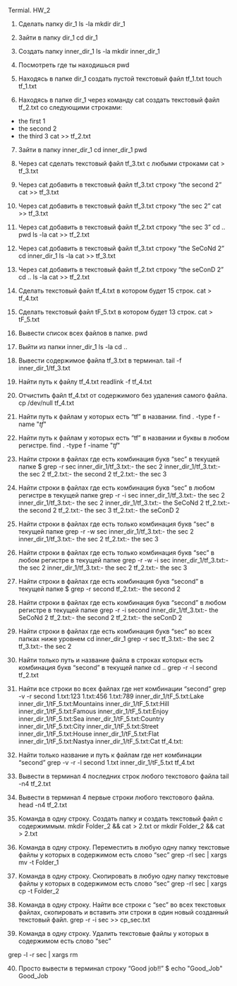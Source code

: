 Termial. HW_2

1. Сделать папку dir_1
ls -la
mkdir dir_1

2. Зайти в папку dir_1
cd dir_1

3. Создать папку inner_dir_1
ls -la
mkdir inner_dir_1

4. Посмотреть где ты находишься
pwd

5. Находясь в папке dir_1 создать пустой текстовый файл tf_1.txt
touch tf_1.txt

6. Находясь в папке dir_1 через команду cat создать текстовый файл tf_2.txt со следующими строками:
- the first 1
- the second 2
- the third 3
cat >> tf_2.txt

7. Зайти в папку inner_dir_1
cd inner_dir_1
pwd

 8. Через cat сделать текстовый файл tf_3.txt  c любыми строками
cat > tf_3.txt

 9. Через cat добавить в текстовый файл tf_3.txt строку “the second 2”
cat >> tf_3.txt

10. Через cat добавить в текстовый файл tf_3.txt строку “the sec 2”
cat >> tf_3.txt

 11. Через cat добавить в текстовый файл tf_2.txt строку “the sec 3”
cd ..
pwd
ls -la
cat >> tf_2.txt

 12. Через cat добавить в текстовый файл tf_3.txt строку “the SeCoNd 2”
cd inner_dir_1
ls -la
cat >> tf_3.txt

13. Через cat добавить в текстовый файл tf_2.txt строку “the seConD 2”
cd ..
ls -la
cat >> tf_2.txt

14. Сделать текстовый файл tf_4.txt в котором будет 15 строк.
cat > tf_4.txt

15. Сделать текстовый файл tF_5.txt в котором будет 13 строк.
cat > tF_5.txt

16. Вывести список всех файлов в папке.
pwd

17. Выйти из папки inner_dir_1
ls -la
cd ..

18. Вывести содержимое файла tf_3.txt в терминал.
tail -f inner_dir_1/tf_3.txt

19. Найти путь к файлу tf_4.txt
readlink -f tf_4.txt

20. Отчистить файл tf_4.txt от содержимого без удаления самого файла.
cp /dev/null tf_4.txt

21. Найти путь к файлам у которых есть  “tf” в названии.
find . -type f -name "*tf*"

22. Найти путь к файлам у которых есть  “tf” в названии и буквы в любом регистре.
find . -type f -iname "*tf*"

23. Найти строки в файлах где есть комбинация букв “sec” в текущей папке
$ grep -r sec
inner_dir_1/tf_3.txt:- the sec 2
inner_dir_1/tf_3.txt:- the sec 2
tf_2.txt:- the second 2
tf_2.txt:- the sec 3

24. Найти строки в файлах где есть комбинация букв “sec” в любом регистре в текущей папке
grep -r -i sec
inner_dir_1/tf_3.txt:- the sec 2
inner_dir_1/tf_3.txt:- the sec 2
inner_dir_1/tf_3.txt:- the SeCoNd 2
tf_2.txt:- the second 2
tf_2.txt:- the sec 3
tf_2.txt:- the seConD 2

25. Найти строки в файлах где есть только комбинация букв “sec” в текущей папке
grep -r -w sec
inner_dir_1/tf_3.txt:- the sec 2
inner_dir_1/tf_3.txt:- the sec 2
tf_2.txt:- the sec 3

26. Найти строки в файлах где есть только комбинация букв “sec” в любом регистре в текущей папке
grep -r -w -i sec
inner_dir_1/tf_3.txt:- the sec 2
inner_dir_1/tf_3.txt:- the sec 2
tf_2.txt:- the sec 3

27. Найти строки в файлах где есть комбинация букв “second” в текущей папке
$ grep -r second
tf_2.txt:- the second 2

28. Найти строки в файлах где есть комбинация букв “second” в любом регистре в текущей папке
grep -r -i second
inner_dir_1/tf_3.txt:- the SeCoNd 2
tf_2.txt:- the second 2
tf_2.txt:- the seConD 2

29. Найти строки в файлах где есть комбинация букв “sec” во всех папках ниже уровнем
cd inner_dir_1
grep -r sec
tf_3.txt:- the sec 2
tf_3.txt:- the sec 2

30. Найти только путь и название файла в строках которых есть комбинация букв “second” в текущей папке
cd ..
grep -r -l second
tf_2.txt

31. Найти все строки во всех файлах где нет комбинации “second”
grep -v  -r second
1.txt:123
1.txt:456
1.txt:789
inner_dir_1/tF_5.txt:Lake
inner_dir_1/tF_5.txt:Mountains
inner_dir_1/tF_5.txt:Hill
inner_dir_1/tF_5.txt:Famous
inner_dir_1/tF_5.txt:Enjoy
inner_dir_1/tF_5.txt:Sea
inner_dir_1/tF_5.txt:Country
inner_dir_1/tF_5.txt:City
inner_dir_1/tF_5.txt:Street
inner_dir_1/tF_5.txt:House
inner_dir_1/tF_5.txt:Flat
inner_dir_1/tF_5.txt:Nastya
inner_dir_1/tF_5.txt:Cat
tf_4.txt:

32. Найти только название и путь к файлам где нет комбинации “second”
grep -v  -r  -l second
1.txt
inner_dir_1/tF_5.txt
tf_4.txt

33. Вывести в терминал 4 последних строк любого текстового файла
tail -n4 tf_2.txt

34. Вывести в терминал 4 первые строки любого текстового файла.
head -n4 tf_2.txt

35. Команда в одну строку. Создать папку и создать текстовый файл с содержиммым.
mkdir Folder_2 && cat > 2.txt or mkdir Folder_2 && cat > 2.txt

36. Команда в одну строку. Переместить в любую одну папку текстовые файлы у которых в содержимом есть слово “sec”
grep -rl sec | xargs mv -t Folder_1

37. Команда в одну строку. Скопировать в любую одну папку текстовые файлы у которых в содержимом есть слово “sec”
grep -rl sec | xargs cp -t Folder_2

38. Команда в одну строку. Найти все строки c “sec” во всех текстовых файлах, скопировать и вставить эти строки в один новый созданный текстовый файл.
grep -r -i sec >> cp_sec.txt

39. Команда в одну строку. Удалить текстовые файлы у которых в содержимом есть слово “sec”

grep -l -r sec | xargs rm

40. Просто вывести в терминал строку “Good job!!”
$ echo "Good_Job"
Good_Job
